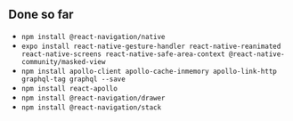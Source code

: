 ## Done so far
- `npm install @react-navigation/native`
- `expo install react-native-gesture-handler react-native-reanimated react-native-screens react-native-safe-area-context @react-native-community/masked-view`
- `npm install apollo-client apollo-cache-inmemory apollo-link-http graphql-tag graphql --save`
- `npm install react-apollo`
- `npm install @react-navigation/drawer`
- `npm install @react-navigation/stack`